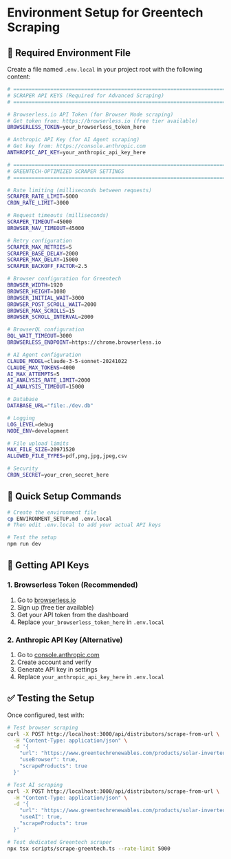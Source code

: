# Environment Setup for Greentech Scraping

## 🔧 Required Environment File

Create a file named `.env.local` in your project root with the following content:

```bash
# =============================================================================
# SCRAPER API KEYS (Required for Advanced Scraping)
# =============================================================================

# Browserless.io API Token (for Browser Mode scraping)
# Get token from: https://browserless.io (free tier available)
BROWSERLESS_TOKEN=your_browserless_token_here

# Anthropic API Key (for AI Agent scraping)  
# Get key from: https://console.anthropic.com
ANTHROPIC_API_KEY=your_anthropic_api_key_here

# =============================================================================
# GREENTECH-OPTIMIZED SCRAPER SETTINGS
# =============================================================================

# Rate limiting (milliseconds between requests)
SCRAPER_RATE_LIMIT=5000
CRON_RATE_LIMIT=3000

# Request timeouts (milliseconds) 
SCRAPER_TIMEOUT=45000
BROWSER_NAV_TIMEOUT=45000

# Retry configuration
SCRAPER_MAX_RETRIES=5
SCRAPER_BASE_DELAY=2000
SCRAPER_MAX_DELAY=15000
SCRAPER_BACKOFF_FACTOR=2.5

# Browser configuration for Greentech
BROWSER_WIDTH=1920
BROWSER_HEIGHT=1080
BROWSER_INITIAL_WAIT=3000
BROWSER_POST_SCROLL_WAIT=2000
BROWSER_MAX_SCROLLS=15
BROWSER_SCROLL_INTERVAL=2000

# BrowserQL configuration
BQL_WAIT_TIMEOUT=3000
BROWSERLESS_ENDPOINT=https://chrome.browserless.io

# AI Agent configuration
CLAUDE_MODEL=claude-3-5-sonnet-20241022
CLAUDE_MAX_TOKENS=4000
AI_MAX_ATTEMPTS=5
AI_ANALYSIS_RATE_LIMIT=2000
AI_ANALYSIS_TIMEOUT=15000

# Database
DATABASE_URL="file:./dev.db"

# Logging
LOG_LEVEL=debug
NODE_ENV=development

# File upload limits
MAX_FILE_SIZE=20971520
ALLOWED_FILE_TYPES=pdf,png,jpg,jpeg,csv

# Security
CRON_SECRET=your_cron_secret_here
```

## 🚀 Quick Setup Commands

```bash
# Create the environment file
cp ENVIRONMENT_SETUP.md .env.local
# Then edit .env.local to add your actual API keys

# Test the setup
npm run dev
```

## 🔑 Getting API Keys

### 1. Browserless Token (Recommended)
1. Go to [browserless.io](https://browserless.io)
2. Sign up (free tier available)  
3. Get your API token from the dashboard
4. Replace `your_browserless_token_here` in `.env.local`

### 2. Anthropic API Key (Alternative)
1. Go to [console.anthropic.com](https://console.anthropic.com)
2. Create account and verify
3. Generate API key in settings
4. Replace `your_anthropic_api_key_here` in `.env.local`

## ✅ Testing the Setup

Once configured, test with:

```bash
# Test browser scraping
curl -X POST http://localhost:3000/api/distributors/scrape-from-url \
  -H "Content-Type: application/json" \
  -d '{
    "url": "https://www.greentechrenewables.com/products/solar-inverters",
    "useBrowser": true,
    "scrapeProducts": true
  }'

# Test AI scraping  
curl -X POST http://localhost:3000/api/distributors/scrape-from-url \
  -H "Content-Type: application/json" \
  -d '{
    "url": "https://www.greentechrenewables.com/products/solar-inverters",
    "useAI": true,
    "scrapeProducts": true
  }'

# Test dedicated Greentech scraper
npx tsx scripts/scrape-greentech.ts --rate-limit 5000
```

